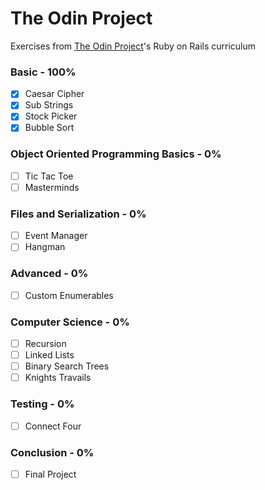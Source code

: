 # The Odin Project
Exercises from [The Odin Project](https://www.theodinproject.com/paths/full-stack-ruby-on-rails)'s Ruby on Rails curriculum

### Basic - 100%
- [x] Caesar Cipher
- [x] Sub Strings
- [x] Stock Picker
- [x] Bubble Sort

### Object Oriented Programming Basics - 0%
- [ ] Tic Tac Toe
- [ ] Masterminds

### Files and Serialization - 0%
- [ ] Event Manager
- [ ] Hangman

### Advanced - 0%
- [ ] Custom Enumerables

### Computer Science - 0%
- [ ] Recursion
- [ ] Linked Lists
- [ ] Binary Search Trees
- [ ] Knights Travails

### Testing - 0%
- [ ] Connect Four

### Conclusion - 0%
- [ ] Final Project

